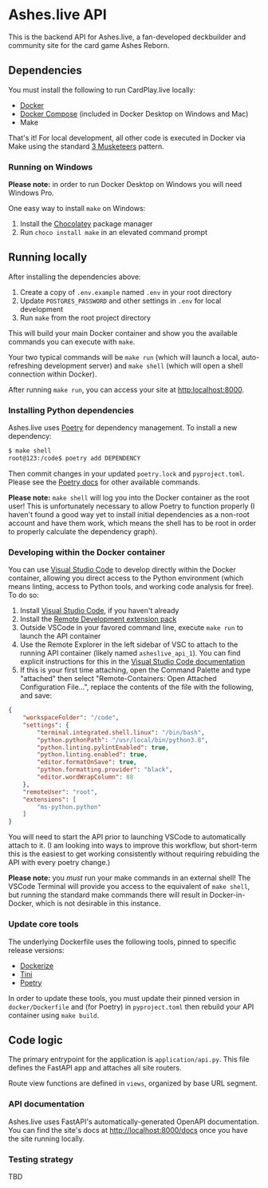 # Ashes.live API

This is the backend API for Ashes.live, a fan-developed deckbuilder and community site for the card game Ashes Reborn.

## Dependencies

You must install the following to run CardPlay.live locally:

* [Docker](https://docs.docker.com/engine/installation/)
* [Docker Compose](https://docs.docker.com/compose/install/) (included in Docker
  Desktop on Windows and Mac)
* Make

That's it! For local development, all other code is executed in Docker via Make using
the standard [3 Musketeers](https://3musketeers.io/) pattern.

### Running on Windows

**Please note:** in order to run Docker Desktop on Windows you will need Windows Pro.

One easy way to install `make` on Windows:

1. Install the [Chocolatey](https://chocolatey.org/install) package manager
2. Run `choco install make` in an elevated command prompt

## Running locally

After installing the dependencies above:

1. Create a copy of `.env.example` named `.env` in your root directory
2. Update `POSTGRES_PASSWORD` and other settings in `.env` for local development
3. Run `make` from the root project directory

This will build your main Docker container and show you the available commands you can
execute with `make`.

Your two typical commands will be `make run` (which will launch a local, auto-refreshing
development server) and `make shell` (which will open a shell connection within Docker).

After running `make run`, you can access your site at <http:localhost:8000>.

### Installing Python dependencies

Ashes.live uses [Poetry](https://python-poetry.org/) for dependency management. To
install a new dependency:

```sh
$ make shell
root@123:/code$ poetry add DEPENDENCY
```

Then commit changes in your updated `poetry.lock` and `pyproject.toml`. Please see the
[Poetry docs](https://python-poetry.org/docs/) for other available commands.

**Please note:** `make shell` will log you into the Docker container as the root user!
This is unfortunately necessary to allow Poetry to function properly (I haven't found a
good way yet to install initial dependencies as a non-root account and have them work,
which means the shell has to be root in order to properly calculate the dependency graph).

### Developing within the Docker container

You can use [Visual Studio Code](https://code.visualstudio.com/) to develop directly within
the Docker container, allowing you direct access to the Python environment (which means
linting, access to Python tools, and working code analysis for free). To do so:

1. Install [Visual Studio Code](https://code.visualstudio.com/), if you haven't already
2. Install the [Remote Development extension pack](https://aka.ms/vscode-remote/download/extension)
3. Outside VSCode in your favored command line, execute `make run` to launch the API container
4. Use the Remote Explorer in the left sidebar of VSC to attach to the running API container
   (likely named `asheslive_api_1`). You can find explicit instructions for this in the
   [Visual Studio Code documentation](https://code.visualstudio.com/docs/remote/containers#_attaching-to-running-containers)
5. If this is your first time attaching, open the Command Palette and type "attached" then
   select "Remote-Containers: Open Attached Configuration File...", replace the contents
   of the file with the following, and save:

```json
{
	"workspaceFolder": "/code",
	"settings": {
		"terminal.integrated.shell.linux": "/bin/bash",
		"python.pythonPath": "/usr/local/bin/python3.8",
		"python.linting.pylintEnabled": true,
		"python.linting.enabled": true,
		"editor.formatOnSave": true,
		"python.formatting.provider": "black",
		"editor.wordWrapColumn": 88
	},
	"remoteUser": "root",
	"extensions": [
		"ms-python.python"
	]
}
```

You will need to start the API prior to launching VSCode to automatically attach to it.
(I am looking into ways to improve this workflow, but short-term this is the easiest
to get working consistently without requiring rebuiding the API with every poetry change.)

**Please note:** you *must* run your make commands in an external shell! The VSCode Terminal
will provide you access to the equivalent of `make shell`, but running the standard make
commands there will result in Docker-in-Docker, which is not desirable in this instance.

### Update core tools

The underlying Dockerfile uses the following tools, pinned to specific release versions:

* [Dockerize](https://github.com/jwilder/dockerize)
* [Tini](https://github.com/krallin/tini)
* [Poetry](https://python-poetry.org/)

In order to update these tools, you must update their pinned version in `docker/Dockerfile`
and (for Poetry) in `pyproject.toml` then rebuild your API container using `make build`.

## Code logic

The primary entrypoint for the application is `application/api.py`. This file defines
the FastAPI app and attaches all site routers.

Route view functions are defined in `views`, organized by base URL segment.

### API documentation

Ashes.live uses FastAPI's automatically-generated OpenAPI documentation. You can find the
site's docs at <http://localhost:8000/docs> once you have the site running locally.

### Testing strategy

TBD

